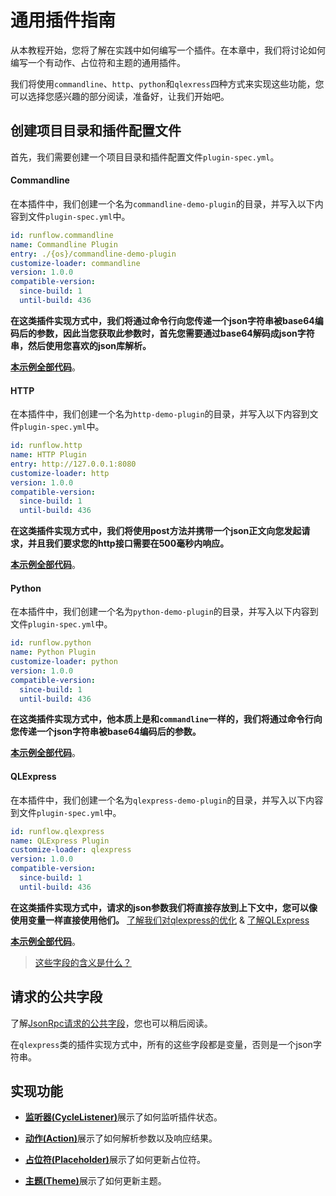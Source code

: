 # 通用插件指南

从本教程开始，您将了解在实践中如何编写一个插件。在本章中，我们将讨论如何编写一个有动作、占位符和主题的通用插件。

我们将使用`commandline`、`http`、`python`和`qlexress`四种方式来实现这些功能，您可以选择您感兴趣的部分阅读，准备好，让我们开始吧。

## 创建项目目录和插件配置文件

首先，我们需要创建一个项目目录和插件配置文件`plugin-spec.yml`。

<!-- tabs:start -->

#### **Commandline**

在本插件中，我们创建一个名为`commandline-demo-plugin`的目录，并写入以下内容到文件`plugin-spec.yml`中。

```yaml
id: runflow.commandline
name: Commandline Plugin
entry: ./{os}/commandline-demo-plugin
customize-loader: commandline
version: 1.0.0
compatible-version:
  since-build: 1
  until-build: 436
```

**在这类插件实现方式中，我们将通过命令行向您传递一个json字符串被base64编码后的参数，因此当您获取此参数时，首先您需要通过base64解码成json字符串，然后使用您喜欢的json库解析。**

[**本示例全部代码**](https://github.com/myrestop/myflow-plugin-guide/tree/master/general-plugin-guide/commandline-demo-plugin)。

#### **HTTP**

在本插件中，我们创建一个名为`http-demo-plugin`的目录，并写入以下内容到文件`plugin-spec.yml`中。

```yaml
id: runflow.http
name: HTTP Plugin
entry: http://127.0.0.1:8080
customize-loader: http
version: 1.0.0
compatible-version:
  since-build: 1
  until-build: 436
```

**在这类插件实现方式中，我们将使用post方法并携带一个json正文向您发起请求，并且我们要求您的http接口需要在500毫秒内响应。** 

[**本示例全部代码**](https://github.com/myrestop/myflow-plugin-guide/tree/master/general-plugin-guide/http-demo-plugin)。

#### **Python**

在本插件中，我们创建一个名为`python-demo-plugin`的目录，并写入以下内容到文件`plugin-spec.yml`中。

```yaml
id: runflow.python
name: Python Plugin
customize-loader: python
version: 1.0.0
compatible-version:
  since-build: 1
  until-build: 436
```

**在这类插件实现方式中，他本质上是和`commandline`一样的，我们将通过命令行向您传递一个json字符串被base64编码后的参数。**

[**本示例全部代码**](https://github.com/myrestop/myflow-plugin-guide/tree/master/general-plugin-guide/python-demo-plugin)。

#### **QLExpress**

在本插件中，我们创建一个名为`qlexpress-demo-plugin`的目录，并写入以下内容到文件`plugin-spec.yml`中。

```yaml
id: runflow.qlexpress
name: QLExpress Plugin
customize-loader: qlexpress
version: 1.0.0
compatible-version:
  since-build: 1
  until-build: 436
```

**在这类插件实现方式中，请求的json参数我们将直接存放到上下文中，您可以像使用变量一样直接使用他们。** [了解我们对qlexpress的优化](appendix/qlexpress.md#qlexpress) & [了解QLExpress](https://github.com/alibaba/QLExpress)

[**本示例全部代码**](https://github.com/myrestop/myflow-plugin-guide/tree/master/general-plugin-guide/qlexpress-demo-plugin)。

<!-- tabs:end -->

> [这些字段的含义是什么？](appendix/plugin_specification.md#pluginspecification)

## 请求的公共字段

了解[JsonRpc请求的公共字段](appendix/json_rpc.md#jsonrpc请求的公共字段)，您也可以稍后阅读。

在`qlexpress`类的插件实现方式中，所有的这些字段都是变量，否则是一个json字符串。

## 实现功能

- [**监听器(CycleListener)**](general-plugin-guide/cycle-listener.md#监听器cyclelistener)展示了如何监听插件状态。

- [**动作(Action)**](general-plugin-guide/action.md#动作action)展示了如何解析参数以及响应结果。

- [**占位符(Placeholder)**](general-plugin-guide/placeholder.md#占位符placeholder)展示了如何更新占位符。

- [**主题(Theme)**](general-plugin-guide/theme.md#主题theme)展示了如何更新主题。